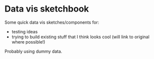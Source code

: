 # Data vis sketchbook

Some quick data vis sketches/components for:

- testing ideas
- trying to build existing stuff that I think looks cool (will link to original where possible!)

Probably using dummy data.
